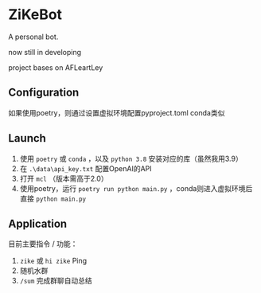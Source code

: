 # ZiKeBot
A personal bot.

now still in developing

project bases on AFLeartLey

## Configuration
如果使用poetry，则通过设置虚拟环境配置pyproject.toml
conda类似

## Launch
  1. 使用 `poetry` 或 `conda` ，以及 `python 3.8` 安装对应的库（虽然我用3.9）
  2. 在 `.\data\api_key.txt` 配置OpenAI的API
  3. 打开 `mcl` （版本需高于2.0）
  4. 使用poetry，运行 `poetry run python main.py` ，conda则进入虚拟环境后直接 `python main.py`

## Application
目前主要指令 / 功能：
  1. `zike` 或 `hi zike` Ping
  2. 随机水群
  3. `/sum` 完成群聊自动总结